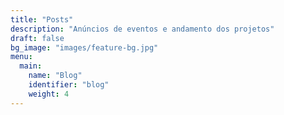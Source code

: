 ```yaml
---
title: "Posts"
description: "Anúncios de eventos e andamento dos projetos"
draft: false
bg_image: "images/feature-bg.jpg"
menu:
  main:
    name: "Blog"
    identifier: "blog"
    weight: 4
---
```

